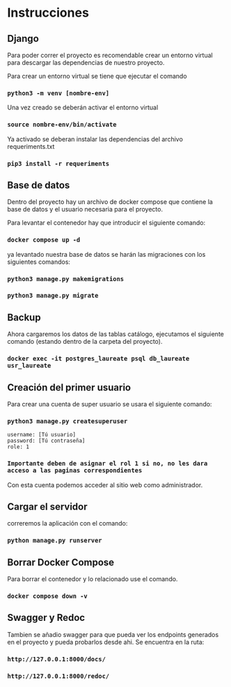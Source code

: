 # Instrucciones


## Django

Para poder correr el proyecto es recomendable crear un entorno virtual para descargar las dependencias de nuestro proyecto.

Para crear un entorno virtual se tiene que ejecutar el comando 

### `python3 -m venv [nombre-env]`

Una vez creado se deberán activar el entorno virtual
### `source nombre-env/bin/activate`

Ya activado se deberan instalar las dependencias del archivo requeriments.txt
### `pip3 install -r requeriments`

## Base de datos

Dentro del proyecto hay un archivo de docker compose que contiene la base de datos y el usuario necesaria para el proyecto.

Para levantar el contenedor hay que introducir el siguiente comando:

### `docker compose up -d`

ya levantado nuestra base de datos se harán las migraciones con los siguientes comandos: 

### `python3 manage.py makemigrations`
### `python3 manage.py migrate`


## Backup

Ahora cargaremos los datos de las tablas catálogo, ejecutamos el siguiente comando (estando dentro de la carpeta del proyecto).

### `docker exec -it postgres_laureate psql db_laureate usr_laureate`

## Creación del primer usuario

Para crear una cuenta de super usuario se usara el siguiente comando:
### `python3 manage.py createsuperuser`

    username: [Tú usuario]
    password: [Tú contraseña]
    role: 1


### `Importante deben de asignar el rol 1 si no, no les dara acceso a las paginas correspondientes`

Con esta cuenta podemos acceder al sitio web como administrador.

## Cargar el servidor

correremos la aplicación con el comando:

### `python manage.py runserver`

## Borrar Docker Compose

Para borrar el contenedor y lo relacionado use el comando.

### `docker compose down -v`

## Swagger y Redoc

Tambien se añadio swagger para que pueda ver los endpoints generados en el proyecto y pueda probarlos desde ahi. Se encuentra en la ruta: 

### `http://127.0.0.1:8000/docs/`
### `http://127.0.0.1:8000/redoc/`
